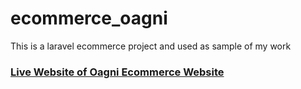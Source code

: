 # ecommerce_oagni
This is a laravel ecommerce project and used as sample of my work

<a href="https://ecommerce.rana.meranaint.com"><h3>Live Website of Oagni Ecommerce Website</h3></a>
